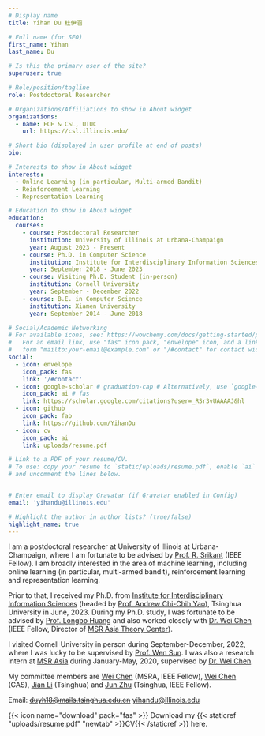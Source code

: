 ```yaml
---
# Display name
title: Yihan Du 杜伊涵

# Full name (for SEO)
first_name: Yihan
last_name: Du

# Is this the primary user of the site?
superuser: true

# Role/position/tagline
role: Postdoctoral Researcher

# Organizations/Affiliations to show in About widget
organizations:
  - name: ECE & CSL, UIUC
    url: https://csl.illinois.edu/

# Short bio (displayed in user profile at end of posts)
bio: 

# Interests to show in About widget
interests:
  - Online Learning (in particular, Multi-armed Bandit)
  - Reinforcement Learning
  - Representation Learning

# Education to show in About widget
education:
  courses:
    - course: Postdoctoral Researcher
      institution: University of Illinois at Urbana-Champaign
      year: August 2023 - Present
    - course: Ph.D. in Computer Science
      institution: Institute for Interdisciplinary Information Sciences (IIIS), Tsinghua University
      year: September 2018 - June 2023
    - course: Visiting Ph.D. Student (in-person)
      institution: Cornell University
      year: September - December 2022
    - course: B.E. in Computer Science
      institution: Xiamen University
      year: September 2014 - June 2018

# Social/Academic Networking
# For available icons, see: https://wowchemy.com/docs/getting-started/page-builder/#icons
#   For an email link, use "fas" icon pack, "envelope" icon, and a link in the
#   form "mailto:your-email@example.com" or "/#contact" for contact widget.
social:
  - icon: envelope
    icon_pack: fas
    link: '/#contact'
  - icon: google-scholar # graduation-cap # Alternatively, use `google-scholar` icon from `ai` icon pack
    icon_pack: ai # fas
    link: https://scholar.google.com/citations?user=_RSr3vUAAAAJ&hl
  - icon: github
    icon_pack: fab
    link: https://github.com/YihanDu
  - icon: cv
    icon_pack: ai
    link: uploads/resume.pdf

# Link to a PDF of your resume/CV.
# To use: copy your resume to `static/uploads/resume.pdf`, enable `ai` icons in `params.yaml`,
# and uncomment the lines below.


# Enter email to display Gravatar (if Gravatar enabled in Config)
email: 'yihandu@illinois.edu'

# Highlight the author in author lists? (true/false)
highlight_name: true
---
```


I am a postdoctoral researcher at University of Illinois at Urbana-Champaign, where I am fortunate to be advised by [Prof. R. Srikant](https://sites.google.com/a/illinois.edu/srikant/home) (IEEE Fellow). I am broadly interested in the area of machine learning, including online learning (in particular, multi-armed bandit), reinforcement learning and representation learning.

Prior to that, I received my Ph.D. from [Institute for Interdisciplinary Information Sciences](https://iiis.tsinghua.edu.cn/en/) (headed by [Prof. Andrew Chi-Chih Yao](https://iiis.tsinghua.edu.cn/yao/)), Tsinghua University in June, 2023. During my Ph.D. study, I was fortunate to be advised by [Prof. Longbo Huang](https://people.iiis.tsinghua.edu.cn/~huang/) and also worked closely with [Dr. Wei Chen](https://www.microsoft.com/en-us/research/people/weic/) (IEEE Fellow, Director of [MSR Asia Theory Center](https://www.microsoft.com/en-us/research/group/msr-asia-theory-center/)).

I visited Cornell University in person during September-December, 2022, where I was lucky to be supervised by [Prof. Wen Sun](https://wensun.github.io/). I was also a research intern at [MSR Asia](https://www.microsoft.com/en-us/research/lab/microsoft-research-asia/) during January-May, 2020, supervised by [Dr. Wei Chen](https://www.microsoft.com/en-us/research/people/weic/).


<!-- My research focuses on designing both computationally and statistically efficient bandit and RL algorithms, establishing rigorous theoretical analysis, and expanding online learning and RL theories. -->

My committee members are [Wei Chen](https://www.microsoft.com/en-us/research/people/weic/) (MSRA, IEEE Fellow), [Wei Chen](https://weichen-cas.github.io/) (CAS), [Jian Li](https://people.iiis.tsinghua.edu.cn/~jianli/) (Tsinghua) and [Jun Zhu](https://ml.cs.tsinghua.edu.cn/~jun/index.shtml) (Tsinghua, IEEE Fellow).

Email: ~~duyh18@mails.tsinghua.edu.cn~~ yihandu@illinois.edu

{{< icon name="download" pack="fas" >}} Download my {{< staticref "uploads/resume.pdf" "newtab" >}}CV{{< /staticref >}} here.


